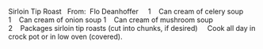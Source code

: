 Sirloin Tip Roast
 
From:  Flo Deanhoffer
 
 
1    Can cream of celery soup
1    Can cream of onion soup
1    Can cream of mushroom soup
2    Packages sirloin tip roasts (cut into chunks, if desired)
 
 
Cook all day in crock pot or in low oven (covered).
